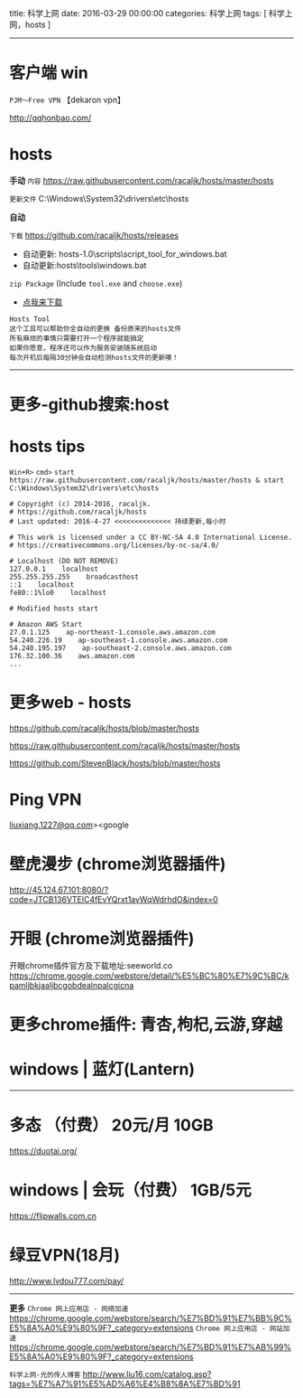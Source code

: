 title: 科学上网
date: 2016-03-29 00:00:00
categories:  科学上网
tags: [ 科学上网，hosts ]


---
# 客户端 win
`PJM～Free VPN` 【dekaron vpn】

http://qqhonbao.com/




# hosts
**手动**
`内容` https://raw.githubusercontent.com/racaljk/hosts/master/hosts

`更新文件` C:\Windows\System32\drivers\etc\hosts


**自动**

`下载`  https://github.com/racaljk/hosts/releases

-  自动更新: hosts-1.0\scripts\script_tool_for_windows.bat
- 自动更新:hosts\tools\windows.bat


`zip Package` (Include `tool.exe` and `choose.exe`)
  - [点我来下载]( https://git.io/vozMx)
```
Hosts Tool
这个工具可以帮助你全自动的更换 备份原来的hosts文件
所有麻烦的事情只需要打开一个程序就能搞定
如果你愿意，程序还可以作为服务安装随系统启动
每次开机后每隔30分钟会自动检测hosts文件的更新噢！
```


---
# 更多-github搜索:host



# hosts tips
`Win+R>` `cmd>` 
`start https://raw.githubusercontent.com/racaljk/hosts/master/hosts & start C:\Windows\System32\drivers\etc\hosts`
```
# Copyright (c) 2014-2016, racaljk.
# https://github.com/racaljk/hosts
# Last updated: 2016-4-27 <<<<<<<<<<<<<< 持续更新,每小时
 
# This work is licensed under a CC BY-NC-SA 4.0 International License.
# https://creativecommons.org/licenses/by-nc-sa/4.0/
 
# Localhost (DO NOT REMOVE)
127.0.0.1    localhost
255.255.255.255    broadcasthost
::1    localhost
fe80::1%lo0    localhost
 
# Modified hosts start
 
# Amazon AWS Start
27.0.1.125    ap-northeast-1.console.aws.amazon.com
54.240.226.19    ap-southeast-1.console.aws.amazon.com
54.240.195.197    ap-southeast-2.console.aws.amazon.com
176.32.100.36    aws.amazon.com
...
```


# 更多web - hosts
https://github.com/racaljk/hosts/blob/master/hosts

https://raw.githubusercontent.com/racaljk/hosts/master/hosts



https://github.com/StevenBlack/hosts/blob/master/hosts




# Ping VPN
liuxiang.1227@qq.com><google



# 壁虎漫步 (chrome浏览器插件)
http://45.124.67.101:8080/?code=JTCB136VTElC4fEvYQrxt1avWqWdrhdO&index=0


# 开眼   (chrome浏览器插件)
开眼chrome插件官方及下载地址:seeworld.co
https://chrome.google.com/webstore/detail/%E5%BC%80%E7%9C%BC/kpamljbkjaaljbcgobdealnpalcgicna


# 更多chrome插件: 青杏,枸杞,云游,穿越



# windows | 蓝灯(Lantern)


---
# 多态  （付费）  20元/月 10GB
https://duotai.org/


# windows | 会玩（付费） 1GB/5元
https://flipwalls.com.cn


# 绿豆VPN(18月)
http://www.lvdou777.com/pay/



---


**更多**
`Chrome 网上应用店 - 网络加速`
https://chrome.google.com/webstore/search/%E7%BD%91%E7%BB%9C%E5%8A%A0%E9%80%9F?_category=extensions
`Chrome 网上应用店 - 网站加速`
https://chrome.google.com/webstore/search/%E7%BD%91%E7%AB%99%E5%8A%A0%E9%80%9F?_category=extensions


`科学上网-光的传人博客`
http://www.liu16.com/catalog.asp?tags=%E7%A7%91%E5%AD%A6%E4%B8%8A%E7%BD%91


<!-- more -->
